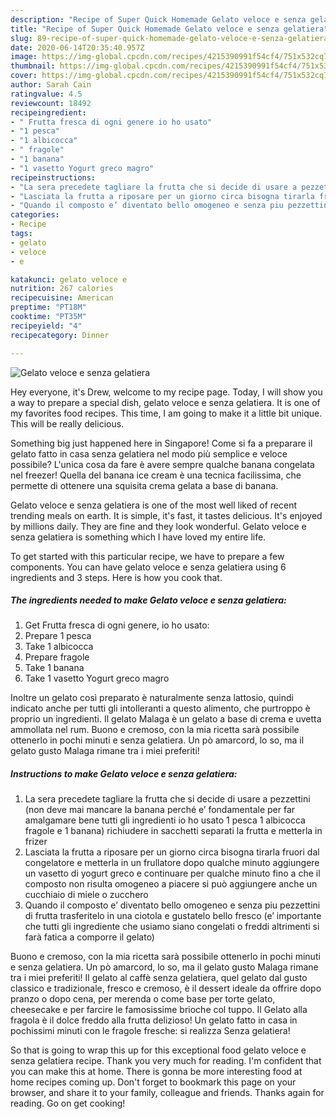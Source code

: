 ```yaml
---
description: "Recipe of Super Quick Homemade Gelato veloce e senza gelatiera"
title: "Recipe of Super Quick Homemade Gelato veloce e senza gelatiera"
slug: 89-recipe-of-super-quick-homemade-gelato-veloce-e-senza-gelatiera
date: 2020-06-14T20:35:40.957Z
image: https://img-global.cpcdn.com/recipes/4215390991f54cf4/751x532cq70/gelato-veloce-e-senza-gelatiera-recipe-main-photo.jpg
thumbnail: https://img-global.cpcdn.com/recipes/4215390991f54cf4/751x532cq70/gelato-veloce-e-senza-gelatiera-recipe-main-photo.jpg
cover: https://img-global.cpcdn.com/recipes/4215390991f54cf4/751x532cq70/gelato-veloce-e-senza-gelatiera-recipe-main-photo.jpg
author: Sarah Cain
ratingvalue: 4.5
reviewcount: 18492
recipeingredient:
- " Frutta fresca di ogni genere io ho usato"
- "1 pesca"
- "1 albicocca"
- " fragole"
- "1 banana"
- "1 vasetto Yogurt greco magro"
recipeinstructions:
- "La sera precedete tagliare la frutta che si decide di usare a pezzettini (non deve mai mancare la banana perché e’ fondamentale per far amalgamare bene tutti gli ingredienti io ho usato 1 pesca 1 albicocca fragole e 1 banana) richiudere in sacchetti separati la frutta e metterla in frizer"
- "Lasciata la frutta a riposare per un giorno circa bisogna tirarla fruori dal congelatore e metterla in un frullatore dopo qualche minuto aggiungere un vasetto di yogurt greco e continuare per qualche minuto fino a che il composto non risulta omogeneo a piacere si può aggiungere anche un cucchiaio di miele o zucchero"
- "Quando il composto e’ diventato bello omogeneo e senza piu pezzettini di frutta trasferitelo in una ciotola e gustatelo bello fresco (e’ importante che tutti gli ingrediente che usiamo siano congelati o freddi altrimenti si farà fatica a comporre il gelato)"
categories:
- Recipe
tags:
- gelato
- veloce
- e

katakunci: gelato veloce e 
nutrition: 267 calories
recipecuisine: American
preptime: "PT18M"
cooktime: "PT35M"
recipeyield: "4"
recipecategory: Dinner

---
```



![Gelato veloce e senza gelatiera](https://img-global.cpcdn.com/recipes/4215390991f54cf4/751x532cq70/gelato-veloce-e-senza-gelatiera-recipe-main-photo.jpg)

Hey everyone, it's Drew, welcome to my recipe page. Today, I will show you a way to prepare a special dish, gelato veloce e senza gelatiera. It is one of my favorites food recipes. This time, I am going to make it a little bit unique. This will be really delicious.

Something big just happened here in Singapore! Come si fa a preparare il gelato fatto in casa senza gelatiera nel modo più semplice e veloce possibile? L&#39;unica cosa da fare è avere sempre qualche banana congelata nel freezer! Quella del banana ice cream è una tecnica facilissima, che permette di ottenere una squisita crema gelata a base di banana.

Gelato veloce e senza gelatiera is one of the most well liked of recent trending meals on earth. It is simple, it's fast, it tastes delicious. It's enjoyed by millions daily. They are fine and they look wonderful. Gelato veloce e senza gelatiera is something which I have loved my entire life.


To get started with this particular recipe, we have to prepare a few components. You can have gelato veloce e senza gelatiera using 6 ingredients and 3 steps. Here is how you cook that.

<!--inarticleads1-->

##### The ingredients needed to make Gelato veloce e senza gelatiera:

1. Get  Frutta fresca di ogni genere, io ho usato:
1. Prepare 1 pesca
1. Take 1 albicocca
1. Prepare  fragole
1. Take 1 banana
1. Take 1 vasetto Yogurt greco magro


Inoltre un gelato così preparato è naturalmente senza lattosio, quindi indicato anche per tutti gli intolleranti a questo alimento, che purtroppo è proprio un ingredienti. Il gelato Malaga è un gelato a base di crema e uvetta ammollata nel rum. Buono e cremoso, con la mia ricetta sarà possibile ottenerlo in pochi minuti e senza gelatiera. Un pò amarcord, lo so, ma il gelato gusto Malaga rimane tra i miei preferiti! 

<!--inarticleads2-->

##### Instructions to make Gelato veloce e senza gelatiera:

1. La sera precedete tagliare la frutta che si decide di usare a pezzettini (non deve mai mancare la banana perché e’ fondamentale per far amalgamare bene tutti gli ingredienti io ho usato 1 pesca 1 albicocca fragole e 1 banana) richiudere in sacchetti separati la frutta e metterla in frizer
1. Lasciata la frutta a riposare per un giorno circa bisogna tirarla fruori dal congelatore e metterla in un frullatore dopo qualche minuto aggiungere un vasetto di yogurt greco e continuare per qualche minuto fino a che il composto non risulta omogeneo a piacere si può aggiungere anche un cucchiaio di miele o zucchero
1. Quando il composto e’ diventato bello omogeneo e senza piu pezzettini di frutta trasferitelo in una ciotola e gustatelo bello fresco (e’ importante che tutti gli ingrediente che usiamo siano congelati o freddi altrimenti si farà fatica a comporre il gelato)


Buono e cremoso, con la mia ricetta sarà possibile ottenerlo in pochi minuti e senza gelatiera. Un pò amarcord, lo so, ma il gelato gusto Malaga rimane tra i miei preferiti! Il gelato al caffè senza gelatiera, quel gelato dal gusto classico e tradizionale, fresco e cremoso, è il dessert ideale da offrire dopo pranzo o dopo cena, per merenda o come base per torte gelato, cheesecake e per farcire le famosissime brioche col tuppo. Il Gelato alla fragola è il dolce freddo alla frutta delizioso! Un gelato fatto in casa in pochissimi minuti con le fragole fresche: si realizza Senza gelatiera! 

So that is going to wrap this up for this exceptional food gelato veloce e senza gelatiera recipe. Thank you very much for reading. I'm confident that you can make this at home. There is gonna be more interesting food at home recipes coming up. Don't forget to bookmark this page on your browser, and share it to your family, colleague and friends. Thanks again for reading. Go on get cooking!
